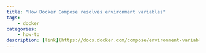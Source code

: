 ```yaml
---
title: "How Docker Compose resolves environment variables" 
tags: 
    - docker
categories:
    - how-to
description: [link](https://docs.docker.com/compose/environment-variables/envvars-precedence/)https://docs.docker.com/compose/environment-variables/envvars-precedence/
---
```

